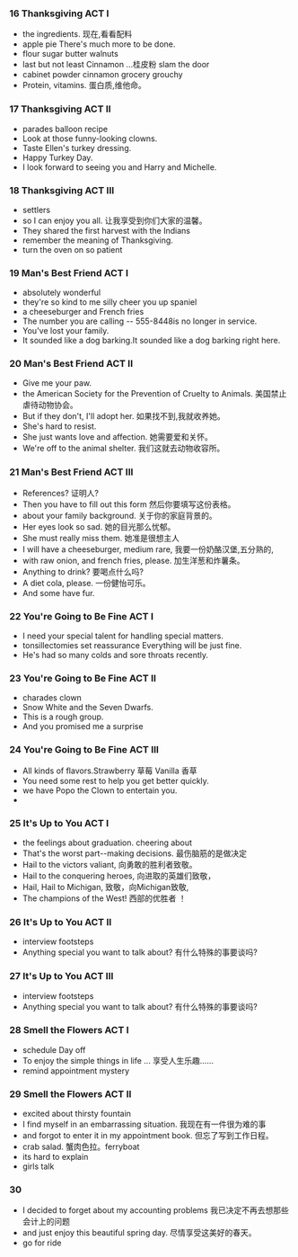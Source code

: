 ### 16 Thanksgiving ACT I
*  the ingredients. 现在,看看配料 
* apple pie There's much more to be done.
* flour sugar butter  walnuts
* last but not least  Cinnamon ...桂皮粉  slam the door
* cabinet powder  cinnamon grocery grouchy
* Protein, vitamins. 蛋白质,维他命。

### 17 Thanksgiving ACT II
* parades balloon   recipe
* Look at those funny-looking clowns. 
* Taste Ellen's turkey dressing. 
* Happy Turkey Day.
* I look forward to seeing you and Harry and Michelle.

### 18 Thanksgiving ACT III
* settlers
* so I can enjoy you all. 让我享受到你们大家的温馨。
* They shared the first harvest with the Indians 
* remember the meaning of Thanksgiving.
* turn the oven on  so patient

### 19 Man's Best Friend ACT I
* absolutely wonderful
* they're so kind to me  silly  cheer you up  spaniel
* a cheeseburger and French fries
* The number you are calling -- 555-8448is no longer in service.
*  You've lost your family.
* It sounded like a dog barking.It sounded like a dog barking right here. 

 ### 20 Man's Best Friend ACT II
 * Give me your paw. 
 * the American Society for the Prevention of Cruelty to Animals. 美国禁止虐待动物协会。
 * But if they don't, I'll adopt her. 如果找不到,我就收养她。
 * She's hard to resist. 
 * She just wants love and affection. 她需要爱和关怀。
 * We're off to the animal shelter. 我们这就去动物收容所。

 ### 21 Man's Best Friend ACT III
* References? 证明人?
* Then you have to fill out this form 然后你要填写这份表格。
* about your family background. 关于你的家庭背景的。
* Her eyes look so sad. 她的目光那么忧郁。
* She must really miss them. 她准是很想主人
* I will have a cheeseburger, medium rare, 我要一份奶酪汉堡,五分熟的,
* with raw onion, and french fries, please. 加生洋葱和炸薯条。
* Anything to drink? 要喝点什么吗?
* A diet cola, please. 一份健怡可乐。
* And some have fur.

### 22 You're Going to Be Fine ACT I
*  I need your special talent for handling special matters.
* tonsillectomies set  reassurance Everything will be just fine.
* He's had so many colds and sore throats recently.


 ### 23 You're Going to Be Fine ACT II
 * charades  clown
 * Snow White and the Seven Dwarfs.
 * This is a rough group. 
 * And you promised me a surprise

 ### 24 You're Going to Be Fine ACT III
 * All kinds of flavors.Strawberry 草莓 Vanilla 香草  
 * You need some rest to help you get better quickly.
 *  we have Popo the Clown to entertain you.
 * 
### 25 It's Up to You ACT I
*  the feelings about graduation.  cheering about
* That's the worst part--making decisions. 最伤脑筋的是做决定
* Hail to the victors valiant, 向勇敢的胜利者致敬。
* Hail to the conquering heroes, 向进取的英雄们致敬，
* Hail, Hail to Michigan, 致敬，向Michigan致敬,
* The champions of the West! 西部的优胜者 ！

### 26 It's Up to You ACT II
* interview footsteps
* Anything special you want to talk about? 有什么特殊的事要谈吗?

### 27 It's Up to You ACT III
*  interview footsteps
* Anything special you want to talk about? 有什么特殊的事要谈吗?

### 28 Smell the Flowers ACT I
* schedule Day off 
* To enjoy the simple things in life ... 享受人生乐趣……
* remind appointment mystery

### 29 Smell the Flowers ACT II

* excited about thirsty  fountain
* I find myself in an embarrassing situation. 我现在有一件很为难的事
* and forgot to enter it in my appointment book. 但忘了写到工作日程。
*  crab salad. 蟹肉色拉。ferryboat 
*  its hard to explain
* girls talk

### 30 
* I decided to forget about my accounting problems 我已决定不再去想那些会计上的问题
* and just enjoy this beautiful spring day. 尽情享受这美好的春天。
* go for ride